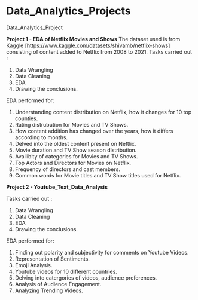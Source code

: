 # Data_Analytics_Projects
Data_Analytics_Project

**Project 1 - EDA of Netflix Movies and Shows**
The dataset used is from Kaggle [https://www.kaggle.com/datasets/shivamb/netflix-shows] consisting of content added to Netflix from 2008 to 2021.
Tasks carried out :
1. Data Wrangling 
2. Data Cleaning
3. EDA
4. Drawing the conclusions.

EDA performed for:
1. Understanding content distribution on Netflix, how it changes for 10 top counties.
2. Rating distrubution for Movies and TV Shows.
3. How content addition has changed over the years, how it differs according to months.
4. Delved into the oldest content present on Neftlix.
5. Movie duration and TV Show season distribution.
6. Availibity of categories for Movies and TV Shows.
7. Top Actors and Directors for Movies on Netflix.
8. Frequency of directors and cast members.
9. Common words for Movie titles and TV Show titles used for Netflix.


**Project 2 - Youtube_Text_Data_Analysis**

Tasks carried out :
1. Data Wrangling 
2. Data Cleaning
3. EDA
4. Drawing the conclusions.

EDA performed for:
1. Finding out polarity and subjectivity for comments on Youtube Videos.
2. Representation of Sentiments.
3. Emoji Analysis.
4. Youtube videos for 10 different countries.
5. Delving into catergories of videos, audience preferences.
6. Analysis of Audience Engagement.
7. Analyzing Trending Videos.
